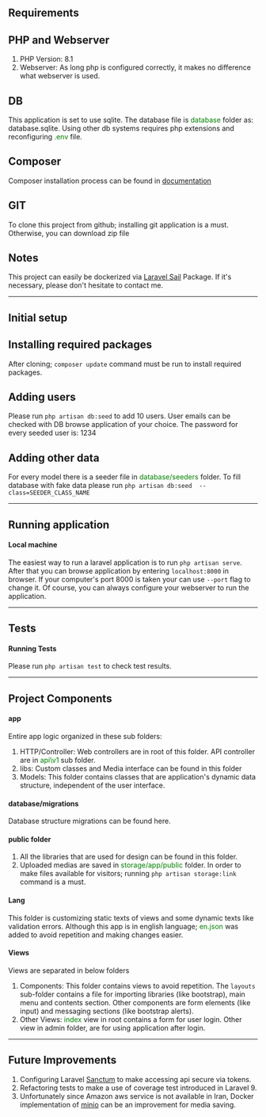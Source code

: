 ## Requirements
## PHP and Webserver
1. PHP Version: 8.1
2. Webserver: As long php is configured correctly, it makes no difference what webserver is used.
## DB
This application is set to use sqlite. The database file is <span style="color: green">database</span> folder as: database.sqlite. Using other db systems requires php extensions and reconfiguring <span style="color: green">.env</span> file.
## Composer
Composer installation process can be found in [documentation](https://getcomposer.org/download/)
## GIT
To clone this project from github; installing git application is a must. Otherwise, you can download zip file 
## Notes
This project can easily be dockerized via [Laravel Sail](https://laravel.com/docs/9.x/sail) Package. If it's necessary, please don't hesitate to contact me.
***
## Initial setup
## Installing required packages
After cloning; `composer update` command must be run to install required packages.
## Adding users
Please run `php artisan db:seed` to add 10 users. User emails can be checked with DB browse application of your choice. The password for every seeded user is: 1234
## Adding other data
For every model there is a seeder file in <span style="color: green">database/seeders</span> folder. To fill database with fake data please run `php artisan db:seed  --class=SEEDER_CLASS_NAME`
***
## Running application
#### Local machine
The easiest way to run a laravel application is to run `php artisan serve`. After that you can browse application by entering `localhost:8000` in browser. If your computer's port 8000 is taken your can use `--port` flag to change it. Of course, you can always configure your webserver to run the application. 
***
## Tests
#### Running Tests
Please run `php artisan test` to check test results.
***
## Project Components
#### app
Entire app logic organized in these sub folders:
1. HTTP/Controller: Web controllers are in root of this folder. API controller are in <span style="color: green">api\v1</span> sub folder.
2. libs: Custom classes and Media interface can be found in this folder 
3. Models: This folder contains classes that are application's dynamic data structure, independent of the user interface.
#### database/migrations
Database structure migrations can be found here.  
#### public folder
1. All the libraries that are used for design can be found in this folder.
2. Uploaded medias are saved in <span style="color: green">storage/app/public</span> folder. In order to make files available for visitors; running `php artisan storage:link` command is a must.
#### Lang
This folder is customizing static texts of views and some dynamic texts like validation errors. Although this app is in english language; <span style="color: green">en.json</span> was added to avoid repetition and making changes easier.
#### Views
Views are separated in below folders
1. Components: This folder contains views to avoid repetition. The `layouts` sub-folder contains a file for importing libraries (like bootstrap), main menu and contents section. Other components are form elements (like input) and messaging sections (like bootstrap alerts).
2. Other Views: <span style="color: green">index</span> view in root contains a form for user login. Other view in admin folder, are for using application after login.
***
## Future Improvements
1. Configuring Laravel [Sanctum](https://laravel.com/docs/9.x/sanctum) to make accessing api secure via tokens.
2. Refactoring tests to make a use of coverage test introduced in Laravel 9.
3. Unfortunately since Amazon aws service is not available in Iran, Docker implementation of [minio](https://hub.docker.com/r/minio/minio/) can be an improvement for media saving.
